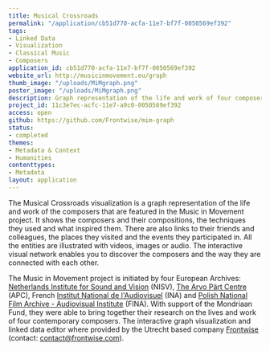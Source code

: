 ```yaml
---
title: Musical Crossroads
permalink: "/application/cb51d770-acfa-11e7-bf7f-0050569ef392"
tags:
- Linked Data
- Visualization
- Classical Music
- Composers
application_id: cb51d770-acfa-11e7-bf7f-0050569ef392
website_url: http://musicinmovement.eu/graph
thumb_image: "/uploads/MiMgraph.png"
poster_image: "/uploads/MiMgraph.png"
description: Graph representation of the life and work of four composers
project_id: 11c3e7ec-acfc-11e7-a9c0-0050569ef392
access: open
github: https://github.com/Frontwise/mim-graph
status:
- completed
themes:
- Metadata & Context
- Humanities
contenttypes:
- Metadata
layout: application
---
```


The Musical Crossroads visualization is a graph representation of the life and work of the composers that are featured in the Music in Movement project. It shows the composers and their compositions, the techniques they used and what inspired them. There are also links to their friends and colleagues, the places they visited and the events they participated in. All the entities are illustrated with videos, images or audio. The interactive visual network enables you to discover the composers and the way they are connected with each other.

The Music in Movement project is initiated by four European Archives: [Netherlands Institute for Sound and Vision](https://www.beeldengeluid.nl/) (NISV), [The Arvo Pärt Centre](http://www.arvopart.ee/en/) (APC), French [Institut National de l'Audiovisuel](http://www.institut-national-audiovisuel.fr/) (INA) and [Polish National Film Archive - Audiovisual Institute](http://www.fina.gov.pl/) (FINA). With support of the Mondriaan Fund, they were able to bring together their research on the lives and work of four contemporary composers. The interactive graph visualization and linked data editor where provided by the Utrecht based company [Frontwise](https://www.frontwise.com/) (contact: [contact@frontwise.com](mailto:contact@frontwise.com)).
